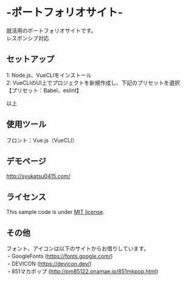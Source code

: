 # -ポートフォリオサイト-

就活用のポートフォリオサイトです。  
レスポンシブ対応

## セットアップ

1: Node.js、VueCLIをインストール  
2: VueCLIのUI上でプロジェクトを新規作成し、下記のプリセットを選択  
【プリセット：Babel、eslint】  
  
以上

## 使用ツール

フロント：Vue.js（VueCLI）    

## デモページ

http://syukatsu0415.com/

## ライセンス

This sample code is under [MIT license](https://en.wikipedia.org/wiki/MIT_License).

## その他

フォント、アイコンは以下のサイトからお借りしています。  
・GoogleFonts (https://fonts.google.com/)  
・DEVICON (https://devicon.dev/)  
・851マカポップ (http://pm85122.onamae.jp/851mkpop.html)  
